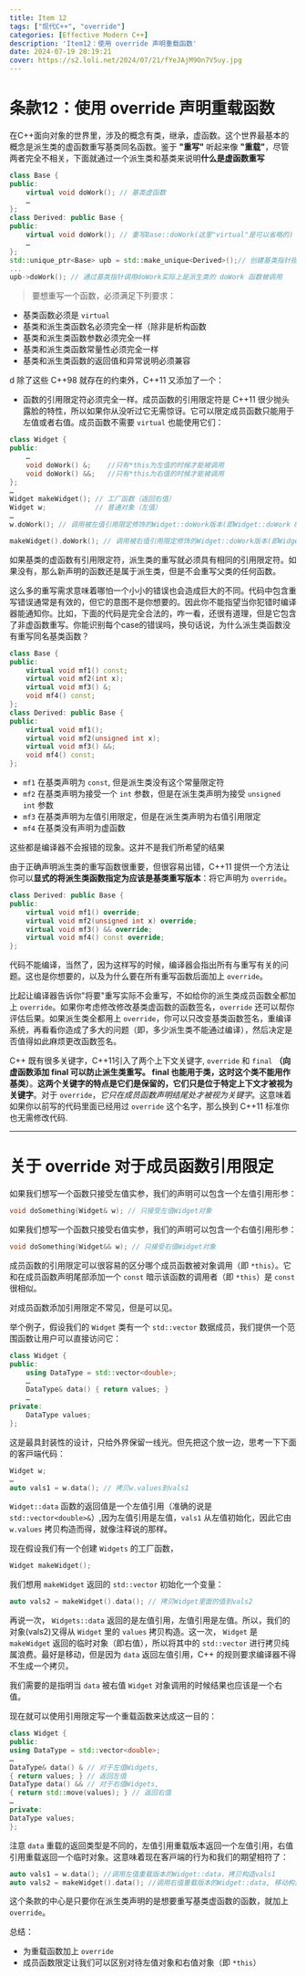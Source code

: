 ```yaml
---
title: Item 12
tags: ["现代C++", "override"]
categories: [Effective Modern C++]
description: 'Item12：使⽤ override 声明重载函数'
date: 2024-07-19 20:19:21
cover: https://s2.loli.net/2024/07/21/fYeJAjM9On7V5uy.jpg
---
```


# 条款12：使⽤ override 声明重载函数

在C++⾯向对象的世界⾥，涉及的概念有类，继承，虚函数。这个世界最基本的概念是派⽣类的虚函数重写基类同名函数。鉴于 **"重写"** 听起来像 **"重载"**，尽管两者完全不相关，下⾯就通过⼀个派⽣类和基类来说明**什么是虚函数重写**

```cpp
class Base {
public:
    virtual void doWork(); // 基类虚函数
    …
};
class Derived: public Base {
public:
    virtual void doWork(); // 重写Base::doWork(这⾥"virtual"是可以省略的)
    …
};
std::unique_ptr<Base> upb = std::make_unique<Derived>();// 创建基类指针指向派⽣类对象关于std：：make_unique请参⻅Item1
...
upb->doWork(); // 通过基类指针调⽤doWork实际上是派⽣类的 doWork 函数被调⽤
```

> 要想重写⼀个函数，必须满⾜下列要求：
- 基类函数必须是 `virtual`
- 基类和派⽣类函数名必须完全⼀样（除⾮是析构函数
- 基类和派⽣类函数参数必须完全⼀样
- 基类和派⽣类函数常量性必须完全⼀样
- 基类和派⽣类函数的返回值和异常说明必须兼容

 d 除了这些 C++98 就存在的约束外，C++11 ⼜添加了⼀个：
- 函数的引⽤限定符必须完全⼀样。成员函数的引⽤限定符是 C++11 很少抛头露脸的特性，所以如果你从没听过它⽆需惊讶。它可以限定成员函数只能⽤于左值或者右值。成员函数不需要 `virtual` 也能使⽤它们：

```cpp
class Widget {
public:
    …
    void doWork() &;    //只有*this为左值的时候才能被调⽤
    void doWork() &&;   //只有*this为右值的时候才能被调⽤
};
…
Widget makeWidget(); // ⼯⼚函数（返回右值）
Widget w;            // 普通对象（左值）
…
w.doWork(); // 调⽤被左值引⽤限定修饰的Widget::doWork版本(即Widget::doWork &)

makeWidget().doWork(); // 调⽤被右值引⽤限定修饰的Widget::doWork版本(即Widget::doWork &&)
```

如果基类的虚函数有引⽤限定符，派⽣类的重写就必须具有相同的引⽤限定符。如果没有，那么新声明的函数还是属于派⽣类，但是不会重写⽗类的任何函数。

这么多的重写需求意味着哪怕⼀个小小的错误也会造成巨⼤的不同。代码中包含重写错误通常是有效的，但它的意图不是你想要的。因此你不能指望当你犯错时编译器能通知你。⽐如，下⾯的代码是完全合法的，咋⼀看，还很有道理，但是它包含了⾮虚函数重写。你能识别每个case的错误吗，换句话说，为什么派⽣类函数没有重写同名基类函数？

```cpp
class Base {
public:
    virtual void mf1() const;
    virtual void mf2(int x);
    virtual void mf3() &;
    void mf4() const;
};
class Derived: public Base {
public:
    virtual void mf1();
    virtual void mf2(unsigned int x);
    virtual void mf3() &&;
    void mf4() const;
};
```

- `mf1` 在基类声明为 `const`, 但是派⽣类没有这个常量限定符
- `mf2` 在基类声明为接受⼀个 `int` 参数，但是在派⽣类声明为接受 `unsigned int` 参数
- `mf3` 在基类声明为左值引⽤限定，但是在派⽣类声明为右值引⽤限定
- `mf4` 在基类没有声明为虚函数

这些都是编译器不会报错的现象。这并不是我们所希望的结果

由于正确声明派⽣类的重写函数很重要，但很容易出错，C++11 提供⼀个⽅法让你可以**显式的将派⽣类函数指定为应该是基类重写版本**：将它声明为 `override`。

```cpp
class Derived: public Base {
public:
    virtual void mf1() override;
    virtual void mf2(unsigned int x) override;
    virtual void mf3() && override;
    virtual void mf4() const override;
};
```

代码不能编译，当然了，因为这样写的时候，编译器会指出所有与重写有关的问题。这也是你想要的，以及为什么要在所有重写函数后⾯加上 `override`。

⽐起让编译器告诉你"将要"重写实际不会重写，不如给你的派⽣类成员函数全都加上 `override`。如果你考虑修改修改基类虚函数的函数签名，`override` 还可以帮你评估后果。如果派⽣类全都⽤上 `override`，你可以只改变基类函数签名，重编译系统，再看看你造成了多⼤的问题（即，多少派⽣类不能通过编译），然后决定是否值得如此⿇烦更改函数签名。

C++ 既有很多关键字，C++11引⼊了两个上下⽂关键字, `override` 和 `final` **（向虚函数添加 final 可以防⽌派⽣类重写。 final 也能⽤于类，这时这个类不能⽤作基类）**。**这两个关键字的特点是它们是保留的，它们只是位于特定上下⽂才被视为关键字**。对于 `override`，*它只在成员函数声明结尾处才被视为关键字*。这意味着如果你以前写的代码⾥⾯已经⽤过 `override` 这个名字，那么换到 C++11 标准你也⽆需修改代码.

---
# 关于 override 对于成员函数引⽤限定

如果我们想写⼀个函数只接受左值实参，我们的声明可以包含⼀个左值引⽤形参：

```cpp
void doSomething(Widget& w); // 只接受左值Widget对象
```

如果我们想写⼀个函数只接受右值实参，我们的声明可以包含⼀个右值引⽤形参：

```cpp
void doSomething(Widget&& w); // 只接受右值Widget对象
```

成员函数的引⽤限定可以很容易的区分哪个成员函数被对象调⽤（即 `*this`）。它和在成员函数声明尾部添加⼀个 `const` 暗⽰该函数的调⽤者（即 `*this`）是 `const` 很相似。

对成员函数添加引⽤限定不常⻅，但是可以⻅。

举个例⼦，假设我们的 `Widget` 类有⼀个 `std::vector` 数据成员，我们提供⼀个范围函数让用户可以直接访问它：

```cpp
class Widget {
public:
    using DataType = std::vector<double>;
    …
    DataType& data() { return values; }
    …
private:
    DataType values;
};
```

这是最具封装性的设计，只给外界保留⼀线光。但先把这个放⼀边，思考⼀下下⾯的客⼾端代码：

```cpp
Widget w;
…
auto vals1 = w.data(); // 拷⻉w.values到vals1
```

`Widget::data` 函数的返回值是⼀个左值引⽤（准确的说是 `std::vector<double>&`）,因为左值引⽤是左值，`vals1` 从左值初始化，因此它由 `w.values` 拷⻉构造而得，就像注释说的那样。

现在假设我们有⼀个创建 `Widgets` 的⼯⼚函数，

```cpp
Widget makeWidget();
```

我们想⽤ `makeWidget` 返回的 `std::vector` 初始化⼀个变量：

```cpp
auto vals2 = makeWidget().data(); // 拷⻉Widget⾥⾯的值到vals2
```

再说⼀次， `Widgets::data` 返回的是左值引⽤，左值引⽤是左值。所以，我们的对象(vals2)⼜得从 `Widget` ⾥的 `values` 拷⻉构造。这⼀次， `Widget` 是 `makeWidget` 返回的临时对象（即右值），所以将其中的 `std::vector` 进⾏拷⻉纯属浪费。最好是移动，但是因为 `data` 返回左值引⽤，C++ 的规则要求编译器不得不⽣成⼀个拷⻉。

我们需要的是指明当 `data` 被右值 `Widget` 对象调⽤的时候结果也应该是⼀个右值。

现在就可以使⽤引⽤限定写⼀个重载函数来达成这⼀⽬的：

```cpp
class Widget {
public:
using DataType = std::vector<double>;
…
DataType& data() & // 对于左值Widgets,
{ return values; } // 返回左值
DataType data() && // 对于右值Widgets,
{ return std::move(values); } // 返回右值
…
private:
DataType values;
};
```

注意 `data` 重载的返回类型是不同的，左值引⽤重载版本返回⼀个左值引⽤，右值引⽤重载返回⼀个临时对象。这意味着现在客⼾端的⾏为和我们的期望相符了：

```cpp
auto vals1 = w.data(); //调⽤左值重载版本的Widget::data，拷⻉构造vals1
auto vals2 = makeWidget().data(); //调⽤右值重载版本的Widget::data, 移动构造vals2
```

这个条款的中⼼是只要你在派⽣类声明的是想要重写基类虚函数的函数，就加上 `override`。

总结：
- 为重载函数加上 `override`
- 成员函数限定让我们可以区别对待左值对象和右值对象（即 `*this`）
